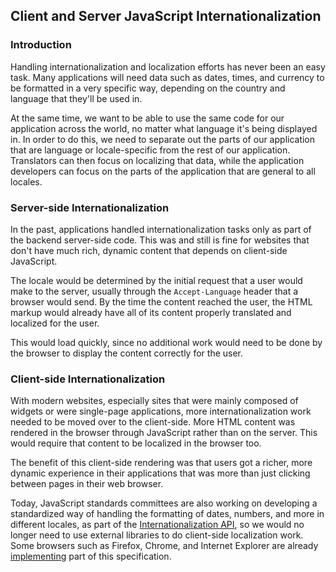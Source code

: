 ## Client and Server JavaScript Internationalization

### Introduction

Handling internationalization and localization efforts has never been an easy task. Many applications will need data such as dates, times, and currency to be formatted in a very specific way, depending on the country and language that they'll be used in.

At the same time, we want to be able to use the same code for our application across the world, no matter what language it's being displayed in. In order to do this, we need to separate out the parts of our application that are language or locale-specific from the rest of our application. Translators can then focus on localizing that data, while the application developers can focus on the parts of the application that are general to all locales.

### Server-side Internationalization

In the past, applications handled internationalization tasks only as part of the backend server-side code. This was and still is fine for websites that don't have much rich, dynamic content that depends on client-side JavaScript.
 
The locale would be determined by the initial request that a user would make to the server, usually through the `Accept-Language` header that a browser would send. By the time the content reached the user, the HTML markup would already have all of its content properly translated and localized for the user. 

This would load quickly, since no additional work would need to be done by the browser to display the content correctly for the user.

### Client-side Internationalization

With modern websites, especially sites that were mainly composed of widgets or were single-page applications, more internationalization work needed to be moved over to the client-side.  More HTML content was rendered in the browser through JavaScript rather than on the server. This would require that content to be localized in the browser too.

The benefit of this client-side rendering was that users got a richer, more dynamic experience in their applications that was more than just clicking between pages in their web browser.

Today, JavaScript standards committees are also working on developing a standardized way of handling the formatting of dates, numbers, and more in different locales, as part of the [Internationalization API](http://www.ecma-international.org/ecma-402/1.0/), so we would no longer need to use external libraries to do client-side localization work. Some browsers such as Firefox, Chrome, and Internet Explorer are already [implementing](https://developer.mozilla.org/en-US/docs/Web/JavaScript/Reference/Global_Objects/Intl) part of this specification.
